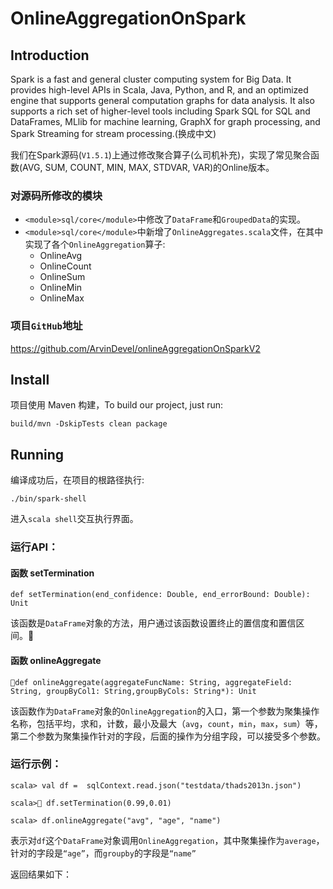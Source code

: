 # OnlineAggregationOnSpark

## Introduction
Spark is a fast and general cluster computing system for Big Data. It provides
high-level APIs in Scala, Java, Python, and R, and an optimized engine that
supports general computation graphs for data analysis. It also supports a
rich set of higher-level tools including Spark SQL for SQL and DataFrames,
MLlib for machine learning, GraphX for graph processing,
and Spark Streaming for stream processing.(换成中文)

我们在Spark源码(`V1.5.1`)上通过修改聚合算子(么司机补充)，实现了常见聚合函数(AVG, SUM, COUNT, MIN, MAX, STDVAR, VAR)的Online版本。


### 对源码所修改的模块

- `<module>sql/core</module>`中修改了`DataFrame`和`GroupedData`的实现。
- `<module>sql/core</module>`中新增了`OnlineAggregates.scala`文件，在其中实现了各个`OnlineAggregation`算子:
  - OnlineAvg
  - OnlineCount
  - OnlineSum
  - OnlineMin
  - OnlineMax

### 项目`GitHub`地址

<https://github.com/ArvinDevel/onlineAggregationOnSparkV2>


## Install

项目使用 Maven 构建，To build our project, just run:
    
    build/mvn -DskipTests clean package

## Running

编译成功后，在项目的根路径执行:

    ./bin/spark-shell

进入`scala shell`交互执行界面。

### 运行API：

#### 函数 setTermination

    def setTermination(end_confidence: Double, end_errorBound: Double): Unit

该函数是`DataFrame`对象的方法，用户通过该函数设置终止的置信度和置信区间。

#### 函数 onlineAggregate

    def onlineAggregate(aggregateFuncName: String, aggregateField: String, groupByCol1: String,groupByCols: String*): Unit

该函数作为`DataFrame`对象的`OnlineAggregation`的入口，第一个参数为聚集操作名称，包括平均，求和，计数，最小及最大（`avg`，`count`，`min`，`max`，`sum`）等，第二个参数为聚集操作针对的字段，后面的操作为分组字段，可以接受多个参数。

### 运行示例：

    scala> val df =  sqlContext.read.json("testdata/thads2013n.json")

    scala> df.setTermination(0.99,0.01)

    scala> df.onlineAggregate("avg", "age", "name")

表示对`df`这个`DataFrame`对象调用`OnlineAggregation`，其中聚集操作为`average`，针对的字段是`“age”`，而`groupby`的字段是`“name”`

返回结果如下：


